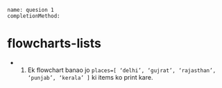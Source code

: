 ```ngMeta
name: quesion 1
completionMethod:
```
# flowcharts-lists

- 1) Ek flowchart banao jo  `places=[ ‘delhi’, ‘gujrat’, ‘rajasthan’, ‘punjab’, ‘kerala’ ]` ki items ko print kare.

